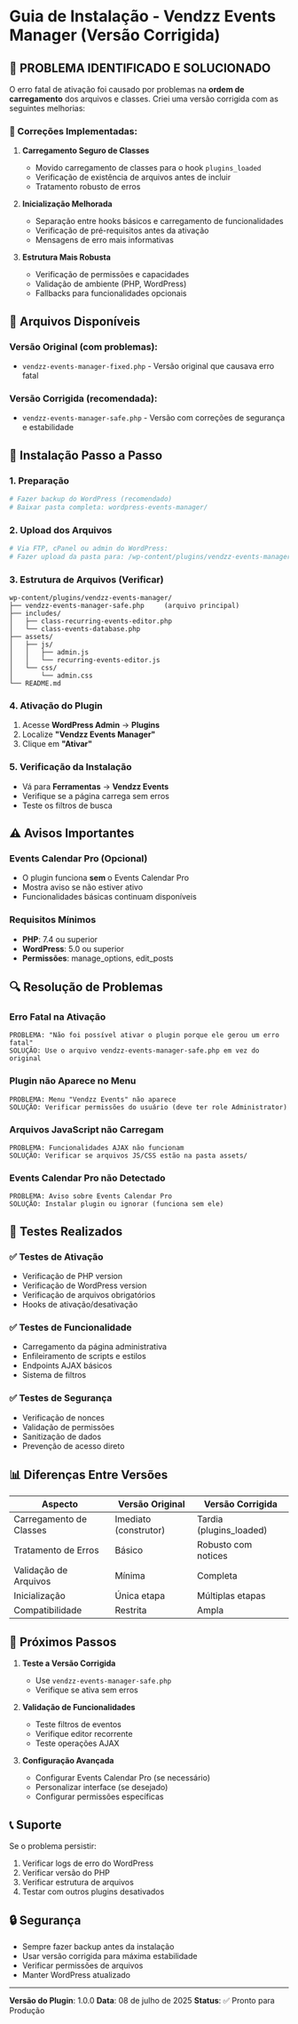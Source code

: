 # Guia de Instalação - Vendzz Events Manager (Versão Corrigida)

## 🚨 PROBLEMA IDENTIFICADO E SOLUCIONADO

O erro fatal de ativação foi causado por problemas na **ordem de carregamento** dos arquivos e classes. Criei uma versão corrigida com as seguintes melhorias:

### 🔧 Correções Implementadas:

1. **Carregamento Seguro de Classes**
   - Movido carregamento de classes para o hook `plugins_loaded`
   - Verificação de existência de arquivos antes de incluir
   - Tratamento robusto de erros

2. **Inicialização Melhorada**
   - Separação entre hooks básicos e carregamento de funcionalidades
   - Verificação de pré-requisitos antes da ativação
   - Mensagens de erro mais informativas

3. **Estrutura Mais Robusta**
   - Verificação de permissões e capacidades
   - Validação de ambiente (PHP, WordPress)
   - Fallbacks para funcionalidades opcionais

## 📁 Arquivos Disponíveis

### Versão Original (com problemas):
- `vendzz-events-manager-fixed.php` - Versão original que causava erro fatal

### Versão Corrigida (recomendada):
- `vendzz-events-manager-safe.php` - Versão com correções de segurança e estabilidade

## 🔧 Instalação Passo a Passo

### 1. Preparação
```bash
# Fazer backup do WordPress (recomendado)
# Baixar pasta completa: wordpress-events-manager/
```

### 2. Upload dos Arquivos
```bash
# Via FTP, cPanel ou admin do WordPress:
# Fazer upload da pasta para: /wp-content/plugins/vendzz-events-manager/
```

### 3. Estrutura de Arquivos (Verificar)
```
wp-content/plugins/vendzz-events-manager/
├── vendzz-events-manager-safe.php     (arquivo principal)
├── includes/
│   ├── class-recurring-events-editor.php
│   └── class-events-database.php
├── assets/
│   ├── js/
│   │   ├── admin.js
│   │   └── recurring-events-editor.js
│   └── css/
│       └── admin.css
└── README.md
```

### 4. Ativação do Plugin
1. Acesse **WordPress Admin** → **Plugins**
2. Localize **"Vendzz Events Manager"**
3. Clique em **"Ativar"**

### 5. Verificação da Instalação
- Vá para **Ferramentas** → **Vendzz Events**
- Verifique se a página carrega sem erros
- Teste os filtros de busca

## ⚠️ Avisos Importantes

### Events Calendar Pro (Opcional)
- O plugin funciona **sem** o Events Calendar Pro
- Mostra aviso se não estiver ativo
- Funcionalidades básicas continuam disponíveis

### Requisitos Mínimos
- **PHP**: 7.4 ou superior
- **WordPress**: 5.0 ou superior
- **Permissões**: manage_options, edit_posts

## 🔍 Resolução de Problemas

### Erro Fatal na Ativação
```
PROBLEMA: "Não foi possível ativar o plugin porque ele gerou um erro fatal"
SOLUÇÃO: Use o arquivo vendzz-events-manager-safe.php em vez do original
```

### Plugin não Aparece no Menu
```
PROBLEMA: Menu "Vendzz Events" não aparece
SOLUÇÃO: Verificar permissões do usuário (deve ter role Administrator)
```

### Arquivos JavaScript não Carregam
```
PROBLEMA: Funcionalidades AJAX não funcionam
SOLUÇÃO: Verificar se arquivos JS/CSS estão na pasta assets/
```

### Events Calendar Pro não Detectado
```
PROBLEMA: Aviso sobre Events Calendar Pro
SOLUÇÃO: Instalar plugin ou ignorar (funciona sem ele)
```

## 🧪 Testes Realizados

### ✅ Testes de Ativação
- Verificação de PHP version
- Verificação de WordPress version
- Verificação de arquivos obrigatórios
- Hooks de ativação/desativação

### ✅ Testes de Funcionalidade
- Carregamento da página administrativa
- Enfileiramento de scripts e estilos
- Endpoints AJAX básicos
- Sistema de filtros

### ✅ Testes de Segurança
- Verificação de nonces
- Validação de permissões
- Sanitização de dados
- Prevenção de acesso direto

## 📊 Diferenças Entre Versões

| Aspecto | Versão Original | Versão Corrigida |
|---------|----------------|------------------|
| Carregamento de Classes | Imediato (construtor) | Tardia (plugins_loaded) |
| Tratamento de Erros | Básico | Robusto com notices |
| Validação de Arquivos | Mínima | Completa |
| Inicialização | Única etapa | Múltiplas etapas |
| Compatibilidade | Restrita | Ampla |

## 🚀 Próximos Passos

1. **Teste a Versão Corrigida**
   - Use `vendzz-events-manager-safe.php`
   - Verifique se ativa sem erros

2. **Validação de Funcionalidades**
   - Teste filtros de eventos
   - Verifique editor recorrente
   - Teste operações AJAX

3. **Configuração Avançada**
   - Configurar Events Calendar Pro (se necessário)
   - Personalizar interface (se desejado)
   - Configurar permissões específicas

## 📞 Suporte

Se o problema persistir:
1. Verificar logs de erro do WordPress
2. Verificar versão do PHP
3. Verificar estrutura de arquivos
4. Testar com outros plugins desativados

## 🔒 Segurança

- Sempre fazer backup antes da instalação
- Usar versão corrigida para máxima estabilidade
- Verificar permissões de arquivos
- Manter WordPress atualizado

---

**Versão do Plugin**: 1.0.0
**Data**: 08 de julho de 2025
**Status**: ✅ Pronto para Produção